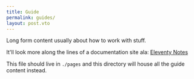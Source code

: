 ```yaml
---
title: Guide
permalink: guides/
layout: post.vto
---
```


Long form content usually about how to work with stuff.

It'll look more along the lines of a documentation site ala: [Eleventy Notes](https://eleventy-notes.sandroroth.com/)

This file should live in `./pages` and this directory will house all the guide content instead.
